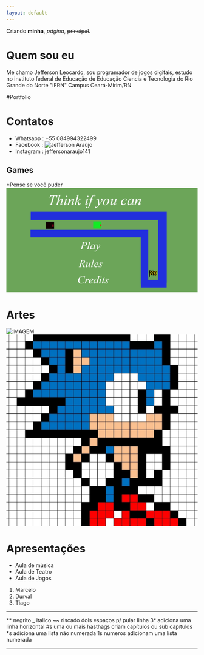 ```yaml
---
layout: default
---
```


Criando **minha**, _página_, ~~principal~~.

# Quem sou eu

Me chamo Jefferson Leocardo, sou programador de jogos digitais, estudo no instituto federal de Educação de Educação Ciencia e Tecnologia do Rio Grande do Norte "IFRN" Campus Ceará-Mirim/RN

#Portfolio

# Contatos

* Whatsapp : +55 084994322499
* Facebook : ![Jefferson Araújo]()
* Instagram : jeffersonaraujo141

## Games
*Pense se você puder
[![](Jogo1.png)](https://jefferson141.github.io/Pense%20se%20voc%C3%AA%20puder/)



# Artes

![IMAGEM](http://4.bp.blogspot.com/-97VP7e8NGkU/URkrLUZI57I/AAAAAAAAEQY/-cNg114yN1k/s1600/hulk_pixelart3_grid.png)
![](Sonic.png)

# Apresentações
* Aula de música
* Aula de Teatro
* Aula de Jogos

1. Marcelo
2. Durval
3. Tiago


* * *

** negrito
_ italico
~~ riscado
  dois espaços p/ pular linha
3* adiciona uma linha horizontal
#s uma ou mais hasthags criam capítulos ou sub capítulos
*s adiciona uma lista não numerada
1s numeros adicionam uma lista numerada

* * *




